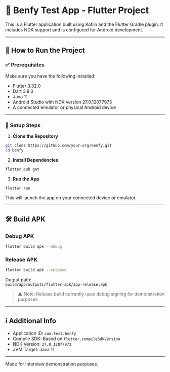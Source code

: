# 📱 Benfy Test App - Flutter Project

This is a Flutter application built using Kotlin and the Flutter Gradle plugin. It includes NDK support and is configured for Android development.

---

## 🚀 How to Run the Project

### ✅ Prerequisites

Make sure you have the following installed:

- Flutter 3.32.0
- Dart 3.8.0
- Java 11
- Android Studio with NDK version 27.0.12077973
- A connected emulator or physical Android device

---

### 🔧 Setup Steps

1. **Clone the Repository**

```bash
git clone https://github.com/your-org/benfy.git
cd benfy
```

2. **Install Dependencies**

```bash
flutter pub get
```

3. **Run the App**

```bash
flutter run
```

This will launch the app on your connected device or emulator.

---

## 🛠️ Build APK

### Debug APK

```bash
flutter build apk --debug
```

### Release APK

```bash
flutter build apk --release
```

Output path:  
`build/app/outputs/flutter-apk/app-release.apk`

> ⚠️ Note: Release build currently uses debug signing for demonstration purposes.

---

## ℹ️ Additional Info

- Application ID: `com.test.benfy`
- Compile SDK: Based on `flutter.compileSdkVersion`
- NDK Version: `27.0.12077973`
- JVM Target: Java 11

---

Made for interview demonstration purposes.
